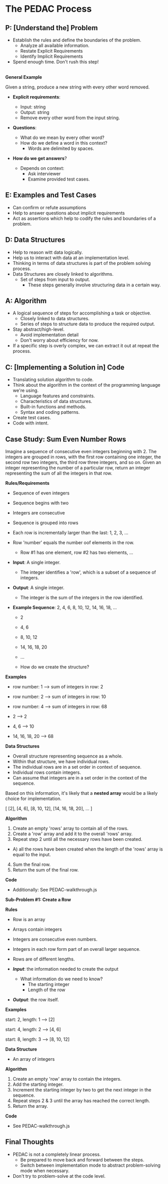 # The PEDAC Process

## P: [Understand the] Problem

- Establish the rules and define the boundaries of the problem.
  - Analyze all available information.
  - Restate Explicit Requirements
  - Identify Implicit Requirements
- Spend enough time. Don't rush this step! <br> <br>

**General Example**

Given a string, produce a new string with every other word removed.

- **Explicit requirements**:

  - Input: string
  - Output: string
  - Remove every other word from the input string.

- **Questions**:

  - What do we mean by every other word?
  - How do we define a word in this context?
    - Words are delimited by spaces.

- **How do we get answers**?
  - Depends on context:
    - Ask interviewer
    - Examine provided test cases.

## E: Examples and Test Cases

- Can confirm or refute assumptions
- Help to answer questions about implicit requirements
- Act as assertions which help to codify the rules and boundaries of a problem.

## D: Data Structures

- Help to reason witt data logically.
- Help us to interact with data at an implementation level.
- Thinking in terms of data structures is part of the problem solving process.
- Data Structures are closely linked to algorithms.
  - Set of steps from input to output.
    - These steps generally involve structuring data in a certain way.

## A: Algorithm

- A logical sequence of steps for accomplishing a task or objective.
  - Closely linked to data structures.
  - Series of steps to structure data to produce the required output.
- Stay abstract/high-level.
  - Avoid implementation detail
  - Don't worry about efficiency for now.
- If a specific step is overly complex, we can extract it out at repeat the
  process.

## C: [Implementing a Solution in] Code

- Translating solution algorithm to code.
- Think about the algorithm in the context of the programming language we're
  using.
  - Language features and constraints.
  - Characteristics of data structures.
  - Built-in functions and methods.
  - Syntax and coding patterns.
- Create test cases.
- Code with intent.

## Case Study: Sum Even Number Rows

Imagine a sequence of consecutive even integers beginning with 2. The integers
are grouped in rows, with the first row containing one integer, the second row
two integers, the third row three integers, and so on. Given an integer
representing the number of a particular row, return an integer representing the
sum of all the integers in that row.

**Rules/Requirements**

- Sequence of even integers
- Sequence begins with two
- Integers are consecutive
- Sequence is grouped into rows
- Each row is incrementally larger than the last: 1, 2, 3, ...
- Row 'number' equals the number oof elements in the row.
  - Row #1 has one element, row #2 has two elements, ...
- **Input**: A single integer.
  - The integer identifies a 'row', which is a subset of a sequence of integers.
- **Output**: A single integer.

  - The integer is the sum of the integers in the row identified.

- **Example Sequence**: 2, 4, 6, 8, 10, 12, 14, 16, 18, ...

  - 2
  - 4, 6
  - 8, 10, 12
  - 14, 16, 18, 20
  - ...

  - How do we create the structure?

**Examples**

- row number: 1 --> sum of integers in row: 2
- row number: 2 --> sum of integers in row: 10
- row number: 4 --> sum of integers in row: 68

- 2 --> 2
- 4, 6 --> 10
- 14, 16, 18, 20 --> 68

**Data Structures**

- Overall structure representing sequence as a whole.
- Within that structure, we have individual rows.
- The individual rows are in a set order in context of sequence.
- Individual rows contain integers.
- Can assume that integers are in a set order in the context of the sequence.

Based on this information, it's likely that a **nested array** would be a likely
choice for implementation.

[ [2], [4, 6], [8, 10, 12], [14, 16, 18, 20], ... ]

**Algorithm**

1. Create an empty 'rows' array to contain all of the rows.
2. Create a 'row' array and add it to the overall 'rows' array.
3. Repeat step 2 until all the necessary rows have been created.

- A) all the rows have been created when the length of the 'rows' array is equal
  to the input.

4. Sum the final row.
5. Return the sum of the final row.

**Code**

- Additionally: See PEDAC-walkthrough.js

**Sub-Problem #1: Create a Row**

**Rules**

- Row is an array
- Arrays contain integers
- Integers are consecutive even numbers.
- Integers in each row form part of an overall larger sequence.
- Rows are of different lengths.

- **_Input_**: the information needed to create the output

  - What information do we need to know?
    - The starting integer
    - Length of the row

- **_Output_**: the row itself.

**Examples**

start: 2, length: 1 --> [2]

start: 4, length: 2 --> [4, 6]

start: 8, length: 3 --> [8, 10, 12]

**Data Structure**

- An array of integers

**Algorithm**

1. Create an empty 'row' array to contain the integers.
2. Add the starting integer.
3. Increment the starting integer by two to get the next integer in the
   sequence.
4. Repeat steps 2 & 3 until the array has reached the correct length.
5. Return the array.

**Code**

- See PEDAC-walkthrough.js

## Final Thoughts

- PEDAC is not a completely linear process.
  - Be prepared to move back and forward between the steps.
  - Switch between implementation mode to abstract problem-solving mode when
    necessary.
- Don't try to problem-solve at the code level.
